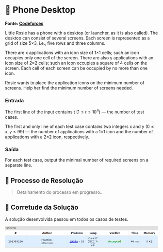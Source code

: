 # 📱 Phone Desktop

**Fonte: [Codeforces](https://codeforces.com/problemset/problem/1974/A)**

Little Rosie has a phone with a desktop (or launcher, as it is also called). The desktop can consist of several screens. Each screen is represented as a grid of size 5×3, i.e., five rows and three columns.

There are x applications with an icon size of 1×1 cells; such an icon occupies only one cell of the screen. There are also y applications with an icon size of 2×2 cells; such an icon occupies a square of 4 cells on the screen. Each cell of each screen can be occupied by no more than one icon.

Rosie wants to place the application icons on the minimum number of screens. Help her find the minimum number of screens needed.

### Entrada
The first line of the input contains t ($1≤t≤10^4$) — the number of test cases.

The first and only line of each test case contains two integers x and y ($0≤x,y≤99$) — the number of applications with a 1×1 icon and the number of applications with a 2×2 icon, respectively.

### Saída
For each test case, output the minimal number of required screens on a separate line.

## 🧩 Processo de Resolução

> Detalhamento do processo em progresso..

## 📝 Corretude da Solução
A solução desenvolvida passou em todos os casos de testes.

![Accepted](img/accepted.png)
